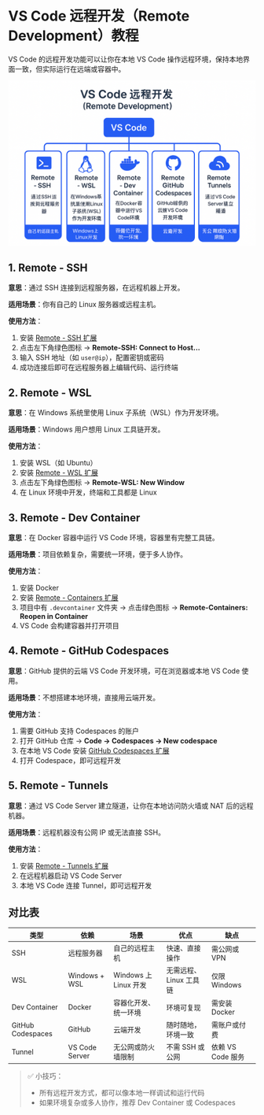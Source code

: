 # VS Code 远程开发（Remote Development）教程

VS Code 的远程开发功能可以让你在本地 VS Code 操作远程环境，保持本地界面一致，但实际运行在远端或容器中。

![](./media/VSCode-remote-development.png)

## 1. Remote - SSH

**意思**：通过 SSH 连接到远程服务器，在远程机器上开发。  

**适用场景**：你有自己的 Linux 服务器或远程主机。

**使用方法**：
1. 安装 [Remote - SSH 扩展](https://marketplace.visualstudio.com/items?itemName=ms-vscode-remote.remote-ssh)
2. 点击左下角绿色图标 → **Remote-SSH: Connect to Host...**
3. 输入 SSH 地址（如 `user@ip`），配置密钥或密码
4. 成功连接后即可在远程服务器上编辑代码、运行终端



## 2. Remote - WSL

**意思**：在 Windows 系统里使用 Linux 子系统（WSL）作为开发环境。

**适用场景**：Windows 用户想用 Linux 工具链开发。

**使用方法**：
1. 安装 WSL（如 Ubuntu）
2. 安装 [Remote - WSL 扩展](https://marketplace.visualstudio.com/items?itemName=ms-vscode-remote.remote-wsl)
3. 点击左下角绿色图标 → **Remote-WSL: New Window**
4. 在 Linux 环境中开发，终端和工具都是 Linux



## 3. Remote - Dev Container

**意思**：在 Docker 容器中运行 VS Code 环境，容器里有完整工具链。

**适用场景**：项目依赖复杂，需要统一环境，便于多人协作。

**使用方法**：
1. 安装 Docker
2. 安装 [Remote - Containers 扩展](https://marketplace.visualstudio.com/items?itemName=ms-vscode-remote.remote-containers)
3. 项目中有 `.devcontainer` 文件夹 → 点击绿色图标 → **Remote-Containers: Reopen in Container**
4. VS Code 会构建容器并打开项目



## 4. Remote - GitHub Codespaces

**意思**：GitHub 提供的云端 VS Code 开发环境，可在浏览器或本地 VS Code 使用。

**适用场景**：不想搭建本地环境，直接用云端开发。

**使用方法**：
1. 需要 GitHub 支持 Codespaces 的账户
2. 打开 GitHub 仓库 → **Code → Codespaces → New codespace**
3. 在本地 VS Code 安装 [GitHub Codespaces 扩展](https://marketplace.visualstudio.com/items?itemName=GitHub.codespaces)
4. 打开 Codespace，即可远程开发



## 5. Remote - Tunnels

**意思**：通过 VS Code Server 建立隧道，让你在本地访问防火墙或 NAT 后的远程机器。

**适用场景**：远程机器没有公网 IP 或无法直接 SSH。

**使用方法**：
1. 安装 [Remote - Tunnels 扩展](https://marketplace.visualstudio.com/items?itemName=ms-vscode-remote.remote-tunnels)
2. 在远程机器启动 VS Code Server
3. 本地 VS Code 连接 Tunnel，即可远程开发



## 对比表

| 类型              | 依赖           | 场景                  | 优点                   | 缺点              |
| ----------------- | -------------- | --------------------- | ---------------------- | ----------------- |
| SSH               | 远程服务器     | 自己的远程主机        | 快速、直接操作         | 需公网或 VPN      |
| WSL               | Windows + WSL  | Windows 上 Linux 开发 | 无需远程、Linux 工具链 | 仅限 Windows      |
| Dev Container     | Docker         | 容器化开发、统一环境  | 环境可复现             | 需安装 Docker     |
| GitHub Codespaces | GitHub         | 云端开发              | 随时随地，环境一致     | 需账户或付费      |
| Tunnel            | VS Code Server | 无公网或防火墙限制    | 不需 SSH 或公网        | 依赖 VS Code 服务 |


> ✅ 小技巧：
> - 所有远程开发方式，都可以像本地一样调试和运行代码  
> - 如果环境复杂或多人协作，推荐 Dev Container 或 Codespaces
